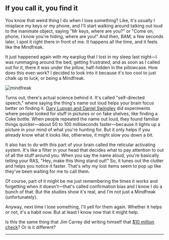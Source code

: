 <html lang="en">
<head>
    <meta charset="UTF-8">
    <meta name="viewport" content="width=device-width, initial-scale=1.0">
    <title>Call it!</title>
    <link rel="stylesheet" href="override.css">
</head>
<body>
    <article>
        <h1>If you call it, you find it</h1>
        <p>You know that weird thing I do when I lose something? Like, it's usually I misplace my keys or my phone, and I'll start walking around talking out loud to the inanimate object, saying "Mr keys, where are you?" or "Come on, phone, I know you're hiding, where are you!" And then, BAM, a few seconds later, I spot it right there in front of me. It happens all the time, and it feels like the Mindfreak.</p>
        <p>It just happened again with my earplug that I lost in my sleep last night—I was rummaging around the bed, getting frustrated, and as soon as I called out for it, there it was under the pillow, half-hidden in the pillowcase. How does this even work? I decided to look into it because it's too cool to just chalk up to luck, or being a Mindfreak.</p>
        <p><img src="https://www.google.com/url?sa=i&url=https%3A%2F%2Fwww.youtube.com%2Fwatch%3Fv%3Dfw5vm8Yayqc&psig=AOvVaw3TH9uQfX6PlE_KLbBa4Upv&ust=1756809685456000&source=images&cd=vfe&opi=89978449&ved=0CBYQjRxqFwoTCLjE9aywt48DFQAAAAAdAAAAABAE" alt="mindfreak"></p>
        <p>Turns out, there's actual science behind it. It's called "self-directed speech," where saying the thing's name out loud helps your brain focus better on finding it. <a href="https://pubmed.ncbi.nlm.nih.gov/22489646/">Gary Lupyan and Daniel Swingley</a> did experiments where people looked for stuff in pictures or on fake shelves, like finding a Coke bottle. When people repeated the name out loud, they found familiar things quicker—about 50 to 100 milliseconds faster—because it lights up a picture in your mind of what you're hunting for. But it only helps if you already know what it looks like, otherwise, it might slow you down a bit.</p>
        <p>It also has to do with this part of your brain called the reticular activating system. It's like a filter in your head that decides what to pay attention to out of all the stuff around you. When you say the name aloud, you're basically telling your RAS, "Hey, make this thing stand out!" So, it tunes out the clutter and helps you notice it faster. That's why my lost items seem to pop up like they've been waiting for me to call them.</p>
        <p>Of course, part of it might be me just remembering the times it works and forgetting when it doesn't—that's called confirmation bias and I know I do a bunch of that. But the studies show it's real, and I'm not just a Mindfreak (unfortunately).</p>
        <p>Anyway, next time I lose something, I'll yell for them again. Whether it helps or not, it's a habit now. But at least I know now that it might help.</p>
        <p>Is this the same thing that Jim Carrey did writing himself that <a href="https://youtu.be/P_Wovx6tRnY?si=RI8trX1uRqPGqjXl">$10 million check</a>? Or is it different?</p>
        <hr>
    </article>
</body>
</html>